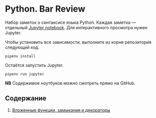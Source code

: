 # Python. Bar Review

Набор заметок о синтаксисе языка Python.
Каждая заметка — отдельный [Jupyter notebook](https://jupyter.org).
Для интерактивного просмотра нужен Jupyter.

Чтобы установить все зависимости, выполните из корня репозитория
следующий код. 

```shell
pipenv install
```

Остаётся запустить Jupyter.
```shell
pipenv run jupyter
```

**NB** Содержимое ноутбуков можно смотреть прямо на GitHub.

## Содержание

1. [Вложенные функции, замыкания и декораторы](01-nested_functions-closures-decorators.ipynb)